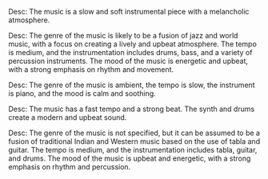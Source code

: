 <audio src="audio/1.flac"></audio>

Desc: The music is a slow and soft instrumental piece with a melancholic atmosphere.



<audio src="audio/2.flac"></audio>

Desc: The genre of the music is likely to be a fusion of jazz and world music, with a focus on creating a lively and upbeat atmosphere. The tempo is medium, and the instrumentation includes drums, bass, and a variety of percussion instruments. The mood of the music is energetic and upbeat, with a strong emphasis on rhythm and movement.



<audio src="audio/3.flac"></audio>

Desc: The genre of the music is ambient, the tempo is slow, the instrument is piano, and the mood is calm and soothing.



<audio src="audio/4.flac"></audio>

Desc: The music has a fast tempo and a strong beat. The synth and drums create a modern and upbeat sound.



<audio src="C:\Users\chenyuyang\Desktop\CS6203_demo\audio\5.flac"></audio>

Desc: The genre of the music is not specified, but it can be assumed to be a fusion of traditional Indian and Western music based on the use of tabla and guitar. The tempo is medium, and the instrumentation includes tabla, guitar, and drums. The mood of the music is upbeat and energetic, with a strong emphasis on rhythm and percussion.